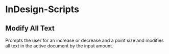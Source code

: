 # InDesign-Scripts

## Modify All Text

Prompts the user for an increase or decrease and a point size and modifies all text in the active document by the input amount.
